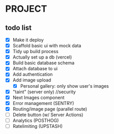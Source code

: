 # PROJECT

## todo list

- [X] Make it deploy
- [X] Scaffold basic ui with mock data
- [X] Tidy up build process
- [X] Actually set up a db (vercel)
- [X] Build basic database schema
- [X] Attach database to ui
- [X] Add authentication
- [X] Add image upload
  - [X] Personal gallery: only show user's images 
- [X] "taint" (server only) //security
- [X] Next Images component
- [X] Error management (SENTRY)
- [X] Routing/image page (parallel route)
- [ ] Delete button (w/ Server Actions)
- [ ] Analytics (POSTHOG)
- [ ] Ratelimiting (UPSTASH)
